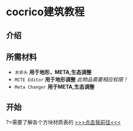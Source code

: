 [cocricot]: /coricot

# cocrico建筑教程

## 介绍


## 所需材料

- `木斧头` **用于地形，META,生态调整**
- `MCTE Editor` **用于地形调整** *此物品需要相应权限！*
- `Meta Changer` **用于META,生态调整**

## 开始

?>需要了解各个方块材质表的 [>>>点击我前往<<<][cocricot]

